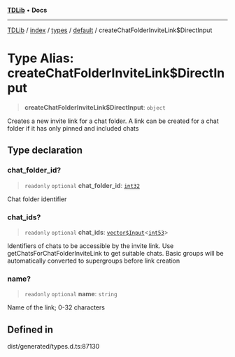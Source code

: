 [**TDLib**](../../../../../../README.md) • **Docs**

***

[TDLib](../../../../../../modules.md) / [index](../../../../../README.md) / [types](../../../README.md) / [default](../README.md) / createChatFolderInviteLink$DirectInput

# Type Alias: createChatFolderInviteLink$DirectInput

> **createChatFolderInviteLink$DirectInput**: `object`

Creates a new invite link for a chat folder. A link can be created for a chat folder if it has only pinned and included chats

## Type declaration

### chat\_folder\_id?

> `readonly` `optional` **chat\_folder\_id**: [`int32`](int32.md)

Chat folder identifier

### chat\_ids?

> `readonly` `optional` **chat\_ids**: [`vector$Input`](vector$Input.md)\<[`int53`](int53.md)\>

Identifiers of chats to be accessible by the invite link. Use getChatsForChatFolderInviteLink to get suitable chats. Basic groups will be automatically converted to supergroups before link creation

### name?

> `readonly` `optional` **name**: `string`

Name of the link; 0-32 characters

## Defined in

dist/generated/types.d.ts:87130
